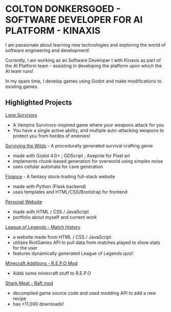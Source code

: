 # COLTON DONKERSGOED - SOFTWARE DEVELOPER FOR AI PLATFORM - KINAXIS
I am passionate about learning new technologies and exploring the world of software engineering and development!

Currently, I am working as an Software Developer I with Kinaxis as part of the AI Platform team - assisting in developing the platform upon which the AI team runs!

In my spare time, I develop games using Godot and make modifications to existing games.

## Highlighted Projects ##

[Lone Survivors](https://store.steampowered.com/app/3629280/Lone_Survivors/)
- A Vampire Survivors-inspired game where your weapons attack for you
- You have a single active ability, and multiple auto-attacking weapons to protect you from hordes of enemies!

[Surviving the Wilds](https://github.com/greatcoltini/game_website/tree/main) - A procedurally generated survival crafting game
- made with Godot 4.0+ ; GDScript ; Aseprite for Pixel art
- implements chunk-based generation for overworld using simplex noise
- uses cellular automata for cave generation

[Finance](https://github.com/greatcoltini/finance) - A fantasy stock-trading full-stack website
- made with Python (Flask backend)
- uses templates and HTML/CSS/Bootstrap for frontend

[Personal Website](www.coltondonkersgoed.com) 
- made with HTML / CSS / JavaScript
- portfolio about myself and current work

[League of Legends - Match History](https://greatcoltini.github.io/homepageCS50/summoner_info.html)
- a website made from HTML / CSS / JavaScript
- utilizes RiotGames API to pull data from matches played to show stats for the user
- features dynamically generated League of Legends quiz!

[Minecraft Additions - R.E.P.O Mod](https://thunderstore.io/c/repo/p/GreatColtini/MinecraftAdditions/)
- Adds some minecraft stuff to R.E.P.O

[Shark Meat - Raft mod](https://www.raftmodding.com/mods/shark-meat-from-shark-head)
- decompiled game source code and used modding API to add a new recipe
- has >11,000 downloads!

